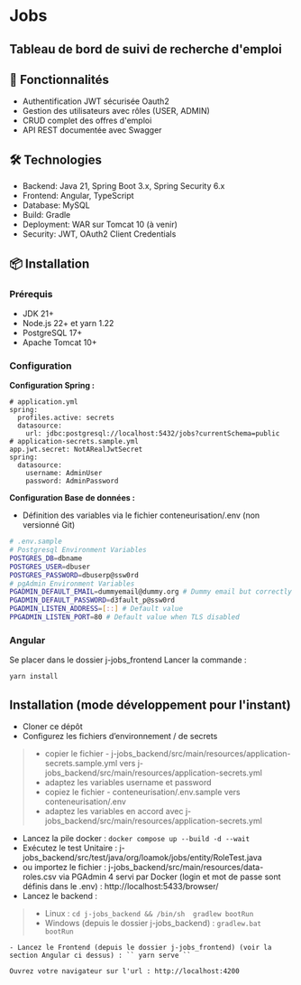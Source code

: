 
# Jobs
## Tableau de bord de suivi de recherche d'emploi

## 🚀 Fonctionnalités
- Authentification JWT sécurisée Oauth2
- Gestion des utilisateurs avec rôles (USER, ADMIN)
- CRUD complet des offres d'emploi
- API REST documentée avec Swagger

## 🛠️ Technologies
- Backend: Java 21, Spring Boot 3.x, Spring Security 6.x
- Frontend: Angular, TypeScript
- Database: MySQL
- Build: Gradle
- Deployment: WAR sur Tomcat 10 (à venir)
- Security: JWT, OAuth2 Client Credentials

## 📦 Installation

### Prérequis
- JDK 21+
- Node.js 22+ et yarn 1.22
- PostgreSQL 17+
- Apache Tomcat 10+

### Configuration
**Configuration Spring :**
```properties
# application.yml
spring:
  profiles.active: secrets
  datasource:
    url: jdbc:postgresql://localhost:5432/jobs?currentSchema=public
# application-secrets.sample.yml
app.jwt.secret: NotARealJwtSecret
spring:
  datasource:
    username: AdminUser
    password: AdminPassword
```

**Configuration Base de données :**
- Définition des variables via le fichier conteneurisation/.env (non versionné Git)

```bash
# .env.sample
# Postgresql Environment Variables
POSTGRES_DB=dbname
POSTGRES_USER=dbuser
POSTGRES_PASSWORD=dbuserp@ssw0rd
# pgAdmin Environment Variables
PGADMIN_DEFAULT_EMAIL=dummyemail@dummy.org # Dummy email but correctly form
PGADMIN_DEFAULT_PASSWORD=d3fault_p@ssw0rd
PGADMIN_LISTEN_ADDRESS=[::] # Default value
PPGADMIN_LISTEN_PORT=80 # Default value when TLS disabled
```

### Angular 

Se placer dans le dossier j-jobs_frontend
Lancer la commande : 
``` bash
yarn install
```

## Installation (mode développement pour l'instant)
- Cloner ce dépôt
- Configurez les fichiers d’environnement / de secrets
> - copier le fichier -   j-jobs_backend/src/main/resources/application-secrets.sample.yml vers j-jobs_backend/src/main/resources/application-secrets.yml 
>  - adaptez les variables username et  password
>  - copiez le fichier -   conteneurisation/.env.sample vers conteneurisation/.env
>  - adaptez les variables en accord avec j-jobs_backend/src/main/resources/application-secrets.yml
- Lancez la pile docker : `` docker compose up --build -d --wait ``
- Exécutez le test Unitaire : j-jobs_backend/src/test/java/org/loamok/jobs/entity/RoleTest.java
- ou importez le fichier :  j-jobs_backend/src/main/resources/data-roles.csv via PGAdmin 4 servi par Docker (login et mot de passe sont définis dans le .env) : http://localhost:5433/browser/
- Lancez le backend : 
> - Linux : `` cd j-jobs_backend && /bin/sh  gradlew bootRun ``
> - Windows (depuis le dossier j-jobs_backend) : `` gradlew.bat bootRun ``
```
- Lancez le Frontend (depuis le dossier j-jobs_frontend) (voir la section Angular ci dessus) : `` yarn serve `` 

Ouvrez votre navigateur sur l'url : http://localhost:4200